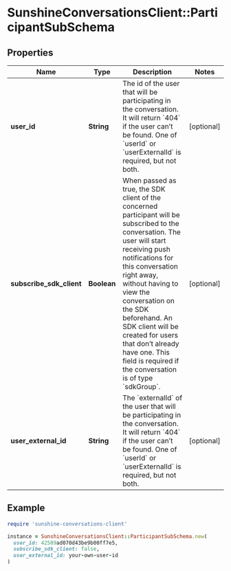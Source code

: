 # SunshineConversationsClient::ParticipantSubSchema

## Properties

| Name | Type | Description | Notes |
| ---- | ---- | ----------- | ----- |
| **user_id** | **String** | The id of the user that will be participating in the conversation. It will return &#x60;404&#x60; if the user can’t be found. One of &#x60;userId&#x60; or &#x60;userExternalId&#x60; is required, but not both. | [optional] |
| **subscribe_sdk_client** | **Boolean** | When passed as true, the SDK client of the concerned participant will be subscribed to the conversation. The user will start receiving push notifications for this conversation right away, without having to view the conversation on the SDK beforehand. An SDK client will be created for users that don’t already have one. This field is required if the conversation is of type &#x60;sdkGroup&#x60;. | [optional] |
| **user_external_id** | **String** | The &#x60;externalId&#x60; of the user that will be participating in the conversation. It will return &#x60;404&#x60; if the user can’t be found. One of &#x60;userId&#x60; or &#x60;userExternalId&#x60; is required, but not both. | [optional] |

## Example

```ruby
require 'sunshine-conversations-client'

instance = SunshineConversationsClient::ParticipantSubSchema.new(
  user_id: 42589ad070d43be9b00ff7e5,
  subscribe_sdk_client: false,
  user_external_id: your-own-user-id
)
```

